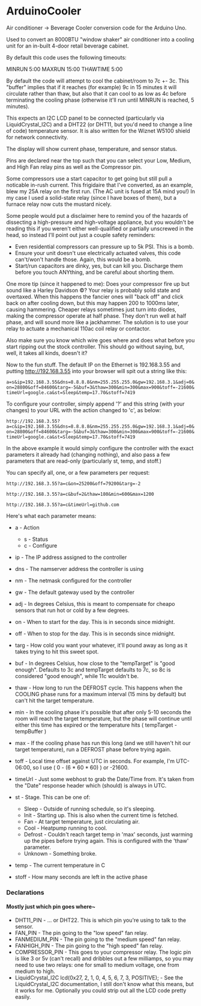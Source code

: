 # ArduinoCooler
Air conditioner -> Beverage Cooler conversion code for the Arduino Uno.

Used to convert an 8000BTU "window shaker" air conditioner into a cooling unit for an in-built 4-door retail beverage cabinet.

By default this code uses the following timeouts:

MINRUN 5:00
MAXRUN 15:00
THAWTIME 5:00

By default the code will attempt to cool the cabinet/room to 7c +- 3c. This "buffer" implies that if it reaches (for example) 9c in 15 minutes it will circulate rather than thaw, but also that it can cool to as low as 4c before terminating the cooling phase (otherwise it'll run until MINRUN is reached, 5 minutes).

This expects an I2C LCD panel to be connected (particularly via LiquidCrystal_I2C) and a DHT22 (or DHT11, but you'd need to change a line of code) temperature sensor. It is also written for the Wiznet W5100 shield for network connectivity.

The display will show current phase, temperature, and sensor status.

Pins are declared near the top such that you can select your Low, Medium, and High Fan relay pins as well as the Compressor pin.

Some compressors use a start capacitor to get going but still pull a noticable in-rush current. This frigidaire that I've converted, as an example, blew my 25A relay on the first run. (The AC unit is fused at 15A mind you!) In my case I used a solid-state relay (since I have boxes of them), but a furnace relay now cuts the mustard nicely.

Some people would put a disclaimer here to remind you of the hazards of dissecting a high-pressure and high-voltage appliance, but you wouldn't be reading this if you weren't either well-qualified or partially unscrewed in the head, so instead I'll point out just a couple safety reminders:

 * Even residential compressors can pressure up to 5k PSI. This is a bomb.
 * Ensure your unit doesn't use electrically actuated valves, this code can't/won't handle those. Again, this would be a bomb.
 * Start/run capacitors are dinky, yes, but can kill you. Discharge them before you touch ANYthing, and be careful about shorting them.

One more tip (since it happened to me): Does your compressor fire up but sound like a Harley Davidson &copy;? Your relay is probably solid state and overtaxed. When this happens the fancier ones will "back off" and click back on after cooling down, but this may happen 200 to 1000ms later, causing hammering. Cheaper relays sometimes just turn into diodes, making the compressor operate at half phase. They don't run well at half phase, and will sound more like a jackhammer. The solution is to use your relay to actuate a mechanical 110ac coil relay or contactor.

Also make sure you know which wire goes where and does what before you start ripping out the stock controller. This should go without saying, but, well, it takes all kinds, doesn't it?

Now to the fun stuff. The default IP on the Ethernet is 192.168.3.55 and putting http://192.168.3.55 into your browser will spit out a string like this:

```a=s&ip=192.168.3.55&dns=8.8.8.8&nm=255.255.255.0&gw=192.168.3.1&adj=0&on=28800&off=84600&targ=-5&buf=3&thaw=300&min=300&max=900&toff=-21600&timeUrl=google.ca&st=Sleep&temp=17.70&stoff=7419```

To configure your controller, simply append '?' and this string (with your changes) to your URL with the action changed to 'c', as below:

```http://192.168.3.55?a=c&ip=192.168.3.55&dns=8.8.8.8&nm=255.255.255.0&gw=192.168.3.1&adj=0&on=28800&off=84600&targ=-5&buf=3&thaw=300&min=300&max=900&toff=-21600&timeUrl=google.ca&st=Sleep&temp=17.70&stoff=7419```

In the above example it would simply configure the controller with the exact parameters it already had (changing nothing), and also pass a few parameters that are read-only (particularly st, temp, and stoff.)

You can specify all, one, or a few parameters per request:

```http://192.168.3.55?a=c&on=25200&off=79200&targ=-2```

```http://192.168.3.55?a=c&buf=2&thaw=180&min=600&max=1200```

```http://192.168.3.55?a=c&timeUrl=github.com```


Here's what each parameter means:

 * a - Action
   * s - Status
   * c - Configure

 * ip - The IP address assigned to the controller
 * dns - The namserver address the controller is using
 * nm - The netmask configured for the controller
 * gw - The default gateway used by the controller
 * adj - In degrees Celsius, this is meant to compensate for cheapo sensors that run hot or cold by a few degrees.
 * on - When to start for the day. This is in seconds since midnight.
 * off - When to stop for the day. This is in seconds since midnight.
 * targ - How cold you want your whatever, it'll pound away as long as it takes trying to hit this sweet spot.
 * buf - In degrees Celsius, how close to the "tempTarget" is "good enough". Defaults to 3c and tempTarget defaults to 7c, so 8c is considered "good enough", while 11c wouldn't be.
 * thaw - How long to run the DEFROST cycle. This happens when the COOLING phase runs for a maximum interval (15 mins by default) but can't hit the target temperature.
 * min - In the cooling phase it's possible that after only 5-10 seconds the room will reach the target temperature, but the phase will continue until either this time has expired or the temperature hits ( tempTarget - tempBuffer )
 * max - If the cooling phase has run this long (and we still haven't hit our target temperature), run a DEFROST phase before trying again.
 * toff - Local time offset against UTC in seconds. For example, I'm UTC-06:00, so I use ( 0 - (6 * 60 * 60) ) or -21600.
 * timeUrl - Just some webhost to grab the Date/Time from. It's taken from the "Date" response header which (should) is always in UTC.
 * st - Stage. This can be one of:
   * Sleep - Outside of running schedule, so it's sleeping.
   * Init - Starting up. This is also when the current time is fetched.
   * Fan - At target temperature, just circulating air.
   * Cool - Heatpump running to cool.
   * Defrost - Couldn't reach target temp in 'max' seconds, just warming up the pipes before trying again. This is configured with the 'thaw' parameter.
   * Unknown - Something broke.
 * temp - The current temperature in C
 * stoff - How many seconds are left in the active phase


### Declarations
#### Mostly just which pin goes where~

 * DHT11_PIN - ... or DHT22. This is which pin you're using to talk to the sensor.
 * FAN_PIN - The pin going to the "low speed" fan relay.
 * FANMEDIUM_PIN - The pin going to the "medium speed" fan relay.
 * FANHIGH_PIN - The pin going to the "high speed" fan relay.
 * COMPRESSOR_PIN - This goes to your compressor relay. The logic pin is like 3 or 5v (can't recall) and dribbles out a few milliamps, so you may need to use two relays: one for small to medium voltage, one from medium to high.
 * LiquidCrystal_I2C lcd(0x27, 2, 1, 0, 4, 5, 6, 7, 3, POSITIVE); - See the LiquidCrystal_I2C documentation, I still don't know what this means, but it works for me. Optionally you could strip out all the LCD code pretty easily.



